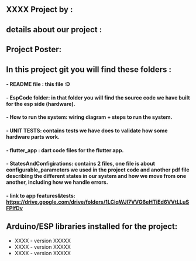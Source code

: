 ## XXXX Project by :  
 
## details about our project :
 
## Project Poster:
 
## In this project git you will find these folders :
#### - README file : this file :D
#### - EspCode folder: in that folder you will find the source code we have built for the esp side (hardware).
#### - How to run the system: wiring diagram + steps to run the system.
#### - UNIT TESTS: contains tests we have does to validate how some hardware parts work.
#### - flutter_app : dart code files for the flutter app.
#### - StatesAndConfigirations: contains 2 files, one file is about configurable_parameters we used in the project code and another pdf file describing the different states in our system and how we move from one another, including how we handle errors.
#### - link to app features&tests: https://drive.google.com/drive/folders/1LCiqWJl7VVG6eHTiEd6VVtLLuSFPIfDv

## Arduino/ESP libraries installed for the project:
* XXXX - version XXXXX
* XXXX - version XXXXX
* XXXX - version XXXXX
